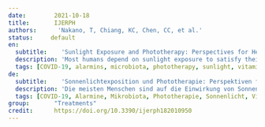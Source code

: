 ```yaml
---
date:        2021-10-18
title:       IJERPH 
authors:      'Nakano, T, Chiang, KC, Chen, CC, et al.'
status:     default
en:
  subtitle:    'Sunlight Exposure and Phototherapy: Perspectives for Healthy Aging in an Era of COVID-19'
  description: 'Most humans depend on sunlight exposure to satisfy their requirements for vitamin D3. However, the destruction of the ozone layer in the past few decades has increased the risk of skin aging and wrinkling caused by excessive exposure to ultraviolet (UV) radiation, which may also promote the risk of skin cancer development. The promotion of public health recommendations to avoid sunlight exposure would reduce the risk of skin cancer, but it would also enhance the risk of vitamin D3 insufficiency/deficiency, which may cause disease development and progression. In addition, the ongoing global COVID-19 pandemic may further reduce sunlight exposure due to stay-at-home policies, resulting in difficulty in active and healthy aging. In this review article, we performed a literature search in PubMed and provided an overview of basic and clinical data regarding the impact of sunlight exposure and vitamin D3 on public health. We also discuss the potential mechanisms and clinical value of phototherapy with a full-spectrum light (notably blue, red, and near-infrared light) as an alternative to sunlight exposure, which may contribute to combating COVID-19 and promoting active and healthy aging in current aged/superaged societies.'
  tags: [COVID-19, alarmins, microbiota, phototherapy, sunlight, vitamin D3]
de: 
  subtitle:    'Sonnenlichtexposition und Phototherapie: Perspektiven für gesundes Altern in der COVID-19-Ära'
  description: 'Die meisten Menschen sind auf die Einwirkung von Sonnenlicht angewiesen, um ihren Bedarf an Vitamin D3 zu decken. Die Zerstörung der Ozonschicht in den letzten Jahrzehnten hat jedoch das Risiko der Hautalterung und Faltenbildung durch übermäßige Exposition gegenüber ultravioletter (UV-) Strahlung erhöht, was auch das Risiko der Entstehung von Hautkrebs fördern kann. Die Förderung von Empfehlungen der öffentlichen Gesundheit zur Vermeidung von Sonneneinstrahlung würde zwar das Hautkrebsrisiko verringern, aber auch das Risiko eines Vitamin-D3-Mangels erhöhen, der zur Entstehung und zum Fortschreiten der Krankheit führen kann. Darüber hinaus könnte die derzeitige weltweite COVID-19-Pandemie die Sonnenlichtexposition aufgrund der Politik des "Zu-Hause-Bleibens" weiter reduzieren, was ein aktives und gesundes Altern erschweren würde. In diesem Übersichtsartikel haben wir eine Literaturrecherche in PubMed durchgeführt und einen Überblick über die grundlegenden und klinischen Daten zu den Auswirkungen von Sonnenlichtexposition und Vitamin D3 auf die öffentliche Gesundheit gegeben. Wir erörtern auch die potenziellen Mechanismen und den klinischen Wert der Phototherapie mit Vollspektrumlicht (insbesondere blaues, rotes und Nahinfrarotlicht) als Alternative zur Sonnenlichtexposition, die zur Bekämpfung von COVID-19 und zur Förderung eines aktiven und gesunden Alterns in der heutigen alternden/überalterten Gesellschaft beitragen kann.'
  tags: [COVID-19, Alarmine, Mikrobiota, Phototherapie, Sonnenlicht, Vitamin D3]
group:       "Treatments"
credit:      https://doi.org/10.3390/ijerph182010950
---
```

<object data="{{ page.link }}" style='height:calc(100vh - 400px); width: 100%' type='application/pdf'></object>